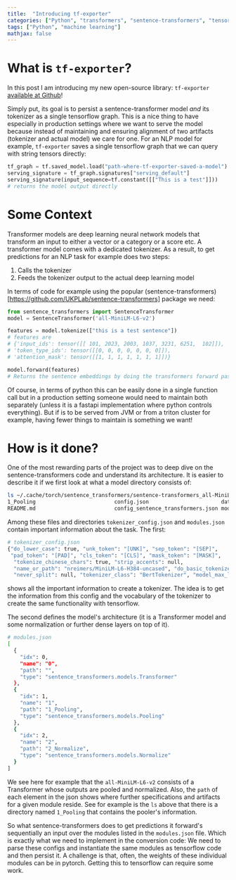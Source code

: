```yaml
---
title:  "Introducing tf-exporter"
categories: ["Python", "transformers", "sentence-transformers", "tensorflow"]
tags: ["Python", "machine learning"]
mathjax: false
---
```


# What is `tf-exporter`?
In this post I am introducing my new open-source library: `tf-exporter` [available at Github](https://github.com/balikasg/tf-exporter)!  

Simply put, 
its goal is to persist a sentence-transformer model *and* its tokenizer as a single tensorflow 
graph. This is a nice thing to have especially in production settings where we want to serve the model
because instead of maintaining and ensuring alignment of two artifacts (tokenizer and actual model) we care for one. 
For an NLP model for example, `tf-exporter` saves a single tensorflow graph that we can query with string tensors directly: 

```python
tf_graph = tf.saved_model.load("path-where-tf-exporter-saved-a-model")
serving_signature = tf_graph.signatures["serving_default"]
serving_signature(input_sequence=tf.constant([["This is a test"]]))
# returns the model output directly
```


# Some Context
Transformer models are deep learning neural network models that transform an input to either a 
vector or a category or a score etc. A transformer model comes with a dedicated tokenizer. As a result,
to get predictions for an NLP task for example does two steps: 
1. Calls the tokenizer 
2. Feeds the tokenizer output to the actual deep learning model

In terms of code for example using the popular (sentence-transformers)[https://github.com/UKPLab/sentence-transformers] 
package we need: 
```python
from sentence_transformers import SentenceTransformer
model = SentenceTransformer('all-MiniLM-L6-v2')

features = model.tokenize(["this is a test sentence"])
# features are 
# {'input_ids': tensor([[ 101, 2023, 2003, 1037, 3231, 6251,  102]]),
# 'token_type_ids': tensor([[0, 0, 0, 0, 0, 0, 0]]),
# 'attention_mask': tensor([[1, 1, 1, 1, 1, 1, 1]])}

model.forward(features)
# Returns the sentence embeddings by doing the transformers forward pass
```
Of course, in terms of python this can be easily done in a single function call but in a 
production setting someone would need to maintain both separately (unless it is a fastapi implementation
where python controls everything). But if is to be served from JVM or from a triton cluster for example, 
having fewer things to maintain is something we want! 

# How is it done? 
One of the most rewarding parts of the project was to deep dive on the sentence-transformers code
and understand its architecture. It is easier to describe it if we first look at what a model directory 
consists of: 
```bash
ls ~/.cache/torch/sentence_transformers/sentence-transformers_all-MiniLM-L6-v2
1_Pooling                         config.json                       data_config.json                  pytorch_model.bin                 special_tokens_map.json           tokenizer_config.json             vocab.txt
README.md                         config_sentence_transformers.json modules.json                      sentence_bert_config.json         tokenizer.json                    train_script.py
```
Among these files and directories `tokenizer_config.json` and `modules.json` contain important information 
about the task. The first:
```bash
# tokenizer_config.json
{"do_lower_case": true, "unk_token": "[UNK]", "sep_token": "[SEP]",
 "pad_token": "[PAD]", "cls_token": "[CLS]", "mask_token": "[MASK]",
  "tokenize_chinese_chars": true, "strip_accents": null, 
  "name_or_path": "nreimers/MiniLM-L6-H384-uncased", "do_basic_tokenize": true,
  "never_split": null, "tokenizer_class": "BertTokenizer", "model_max_length": 512}
```
shows all the important information to create a tokenizer. The idea is to get the information from 
this config and the vocabulary of the tokenizer to create the same functionality with tensorflow. 

The second defines the model's architecture (it is a Transformer model and some normalization
or further dense layers on top of it).
```bash
# modules.json
[
  {
    "idx": 0,
    "name": "0",
    "path": "",
    "type": "sentence_transformers.models.Transformer"
  },
  {
    "idx": 1,
    "name": "1",
    "path": "1_Pooling",
    "type": "sentence_transformers.models.Pooling"
  },
  {
    "idx": 2,
    "name": "2",
    "path": "2_Normalize",
    "type": "sentence_transformers.models.Normalize"
  }
]
```
We see here for example that the `all-MiniLM-L6-v2` consists of a Transformer whose outputs are pooled and normalized. 
Also, the `path` of each element in the json shows where further specifications and artifacts for a given module reside. 
See for example is the `ls` above that there is a directory named `1_Pooling` that contains the pooler's information. 

So what sentence-transformers does to get predictions it forward's sequentially an input over the modules 
listed in the `modules.json` file. Which is exactly what we need to implement in the conversion code: 
We need to parse these configs and instantiate the same modules as tensorflow code and then persist it. A challenge is that, often, 
the weights of these individual modules can be in pytorch. Getting this to tensorflow can require some work.
